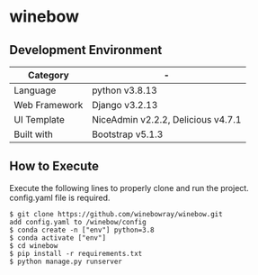 # winebow

## Development Environment

|Category| - |
| --- | --- |
|Language|python v3.8.13|
|Web Framework|Django v3.2.13|
|UI Template|NiceAdmin v2.2.2, Delicious v4.7.1|
|Built with|Bootstrap v5.1.3|

## How to Execute

Execute the following lines to properly clone and run the project.
config.yaml file is required.

```
$ git clone https://github.com/winebowray/winebow.git
add config.yaml to /winebow/config 
$ conda create -n ["env"] python=3.8
$ conda activate ["env"]
$ cd winebow
$ pip install -r requirements.txt
$ python manage.py runserver

